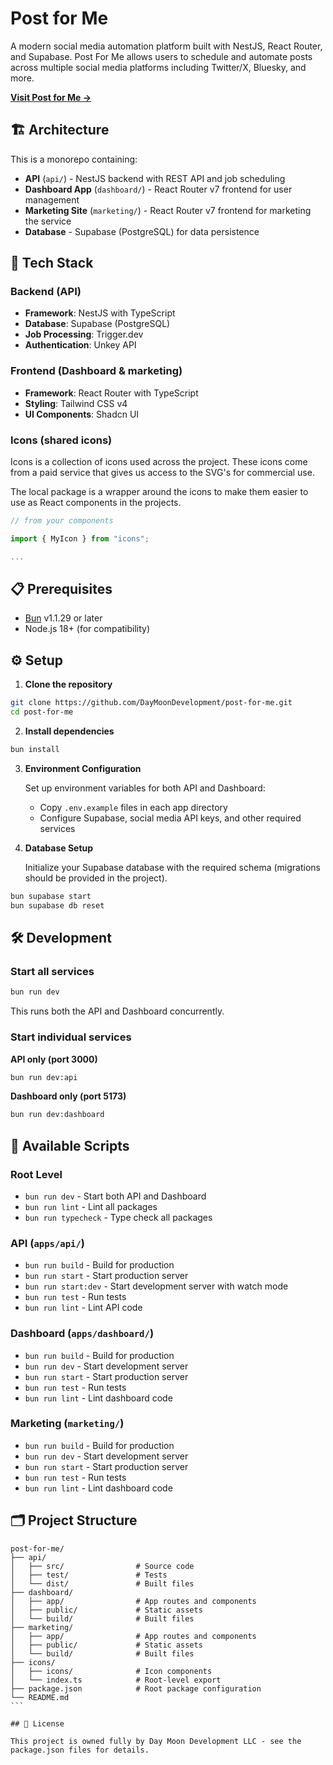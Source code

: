 # Post for Me

A modern social media automation platform built with NestJS, React Router, and Supabase. Post For Me allows users to schedule and automate posts across multiple social media platforms including Twitter/X, Bluesky, and more.

**[Visit Post for Me →](https://www.postforme.dev)**

## 🏗️ Architecture

This is a monorepo containing:

- **API** (`api/`) - NestJS backend with REST API and job scheduling
- **Dashboard App** (`dashboard/`) - React Router v7 frontend for user management
- **Marketing Site** (`marketing/`) - React Router v7 frontend for marketing the service
- **Database** - Supabase (PostgreSQL) for data persistence

## 🚀 Tech Stack

### Backend (API)

- **Framework**: NestJS with TypeScript
- **Database**: Supabase (PostgreSQL)
- **Job Processing**: Trigger.dev
- **Authentication**: Unkey API

### Frontend (Dashboard & marketing)

- **Framework**: React Router with TypeScript
- **Styling**: Tailwind CSS v4
- **UI Components**: Shadcn UI

### Icons (shared icons)

Icons is a collection of icons used across the project. These icons come from a paid service that gives us access to the SVG's for commercial use.

The local package is a wrapper around the icons to make them easier to use as React components in the projects.

```ts
// from your components

import { MyIcon } from "icons";

...
```

## 📋 Prerequisites

- [Bun](https://bun.sh) v1.1.29 or later
- Node.js 18+ (for compatibility)

## ⚙️ Setup

1. **Clone the repository**

```bash
git clone https://github.com/DayMoonDevelopment/post-for-me.git
cd post-for-me
```

2. **Install dependencies**

```bash
bun install
```

3. **Environment Configuration**

   Set up environment variables for both API and Dashboard:

   - Copy `.env.example` files in each app directory
   - Configure Supabase, social media API keys, and other required services

4. **Database Setup**

   Initialize your Supabase database with the required schema (migrations should be provided in the project).

```bash
bun supabase start
bun supabase db reset
```

## 🛠️ Development

### Start all services

```bash
bun run dev
```

This runs both the API and Dashboard concurrently.

### Start individual services

**API only (port 3000)**

```bash
bun run dev:api
```

**Dashboard only (port 5173)**

```bash
bun run dev:dashboard
```

## 📝 Available Scripts

### Root Level

- `bun run dev` - Start both API and Dashboard
- `bun run lint` - Lint all packages
- `bun run typecheck` - Type check all packages

### API (`apps/api/`)

- `bun run build` - Build for production
- `bun run start` - Start production server
- `bun run start:dev` - Start development server with watch mode
- `bun run test` - Run tests
- `bun run lint` - Lint API code

### Dashboard (`apps/dashboard/`)

- `bun run build` - Build for production
- `bun run dev` - Start development server
- `bun run start` - Start production server
- `bun run test` - Run tests
- `bun run lint` - Lint dashboard code

### Marketing (`marketing/`)

- `bun run build` - Build for production
- `bun run dev` - Start development server
- `bun run start` - Start production server
- `bun run test` - Run tests
- `bun run lint` - Lint dashboard code

## 🗂️ Project Structure

````
post-for-me/
├── api/
│   ├── src/                # Source code
│   ├── test/               # Tests
│   └── dist/               # Built files
├── dashboard/
│   ├── app/                # App routes and components
│   ├── public/             # Static assets
│   └── build/              # Built files
├── marketing/
│   ├── app/                # App routes and components
│   ├── public/             # Static assets
│   └── build/              # Built files
├── icons/
│   ├── icons/              # Icon components
│   └── index.ts            # Root-level export
├── package.json            # Root package configuration
└── README.md
```

## 📄 License

This project is owned fully by Day Moon Development LLC - see the package.json files for details.
````
